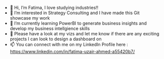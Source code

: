 - 👋 Hi, I’m Fatima, I love studying industries!!
- 👀 I’m interested in Strategy Consulting and I have made this Git showcase my work 
- 🌱 I’m currently learning PowerBI to generate business insights and develop my business intellgience skills 
- 💞️ Please have a look at my vizs and let me know if there are any exciting projects I can look to design a dashboard on 
- 📫 You can connect with me on my LinkedIn Profile here : https://www.linkedin.com/in/fatima-uzair-ahmed-a55420b7/

<!---
fatimauzamad/fatimauzamad is a ✨ special ✨ repository because its `README.md` (this file) appears on your GitHub profile.
You can click the Preview link to take a look at your changes.
--->
